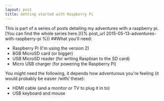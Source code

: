 ```yaml
---
layout: post
title: Getting started with Raspberry Pi
---
```

This is part of a series of posts detailing my adventures with a raspberry pi. [You can find the whole series here.]({% post_url 2015-05-13-adventures-with-raspberry-pi %})
##What you'll need:

- Raspberry Pi (I'm using the version 2)
- 8GB MicroSD card (or bigger)
- USB MicroSD reader (for writing Raspbian to the SD card)
- Micro USB charger (for powering the Raspberry Pi)

You *might* need the following, it depends how adventurous you're feeling (it would probably be easier /with/ these):

- HDMI cable (and a monitor or TV to plug it in to)
- USB keyboard and mouse
